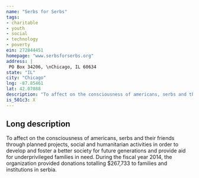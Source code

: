 ```yaml
---
name: "Serbs for Serbs"
tags:
- charitable
- youth
- social
- technology
- poverty
ein: 272844451
homepage: "www.serbsforserbs.org"
address: |
 PO Box 34206, \nChicago, IL 60634
state: "IL"
city: "Chicago"
lng: -87.85461
lat: 42.07088
description: "To affect on the consciousness of americans, serbs and their friends through planned projects, social and humanitarian activities in order to develop and foster a better society for future generations and provide aid for underprivileged families in need. "
is_501c3: X
---
```


## Long description

To affect on the consciousness of americans, serbs and their friends through planned projects, social and humanitarian activities in order to develop and foster a better society for future generations and provide aid for underprivileged families in need. During the fiscal year 2014, the organization provided donations totalling $267,733 to families and institutions in serbia. 
